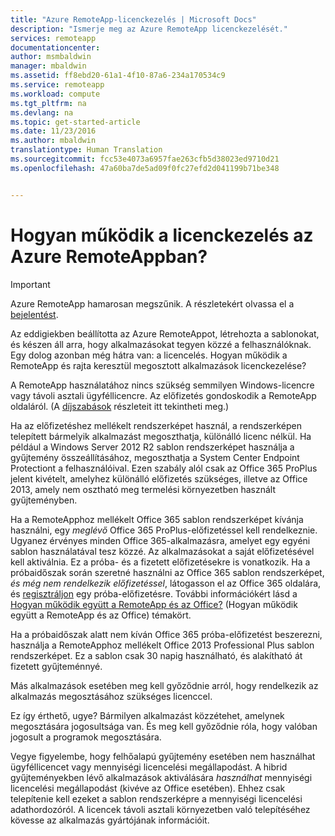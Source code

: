 ```yaml
---
title: "Azure RemoteApp-licenckezelés | Microsoft Docs"
description: "Ismerje meg az Azure RemoteApp licenckezelését."
services: remoteapp
documentationcenter: 
author: msmbaldwin
manager: mbaldwin
ms.assetid: ff8ebd20-61a1-4f10-87a6-234a170534c9
ms.service: remoteapp
ms.workload: compute
ms.tgt_pltfrm: na
ms.devlang: na
ms.topic: get-started-article
ms.date: 11/23/2016
ms.author: mbaldwin
translationtype: Human Translation
ms.sourcegitcommit: fcc53e4073a6957fae263cfb5d38023ed9710d21
ms.openlocfilehash: 47a60ba7de5ad09f0fc27efd2d041199b71be348


---
```

# <a name="how-does-licensing-work-in-azure-remoteapp"></a>Hogyan működik a licenckezelés az Azure RemoteAppban?
> [!IMPORTANT]
> Azure RemoteApp hamarosan megszűnik. A részletekért olvassa el a [bejelentést](https://go.microsoft.com/fwlink/?linkid=821148).
> 
> 

Az eddigiekben beállította az Azure RemoteAppot, létrehozta a sablonokat, és készen áll arra, hogy alkalmazásokat tegyen közzé a felhasználóknak. Egy dolog azonban még hátra van: a licencelés. Hogyan működik a RemoteApp és rajta keresztül megosztott alkalmazások licenckezelése?

A RemoteApp használatához nincs szükség semmilyen Windows-licencre vagy távoli asztali ügyféllicencre. Az előfizetés gondoskodik a RemoteApp oldaláról. (A [díjszabások](https://azure.microsoft.com/pricing/details/remoteapp) részleteit itt tekintheti meg.)

Ha az előfizetéshez mellékelt rendszerképet használ, a rendszerképen telepített bármelyik alkalmazást megoszthatja, különálló licenc nélkül. Ha például a Windows Server 2012 R2 sablon rendszerképet használja a gyűjtemény összeállításához, megoszthatja a System Center Endpoint Protectiont a felhasználóival. Ezen szabály alól csak az Office 365 ProPlus jelent kivételt, amelyhez különálló előfizetés szükséges, illetve az Office 2013, amely nem osztható meg termelési környezetben használt gyűjteményben.

Ha a RemoteApphoz mellékelt Office 365 sablon rendszerképet kívánja használni, egy *meglévő* Office 365 ProPlus-előfizetéssel kell rendelkeznie. Ugyanez érvényes minden Office 365-alkalmazásra, amelyet egy egyéni sablon használatával tesz közzé. Az alkalmazásokat a saját előfizetésével kell aktiválnia. Ez a próba- és a fizetett előfizetésekre is vonatkozik. Ha a próbaidőszak során szeretné használni az Office 365 sablon rendszerképet, *és még nem rendelkezik előfizetéssel*, látogasson el az Office 365 oldalára, és [regisztráljon](https://go.microsoft.com/fwlink/p/?LinkID=403802) egy próba-előfizetésre. További információkért lásd a [Hogyan működik együtt a RemoteApp és az Office?](remoteapp-o365.md) (Hogyan működik együtt a RemoteApp és az Office) témakört.

Ha a próbaidőszak alatt nem kíván Office 365 próba-előfizetést beszerezni, használja a RemoteApphoz mellékelt Office 2013 Professional Plus sablon rendszerképet. Ez a sablon csak 30 napig használható, és alakítható át fizetett gyűjteménnyé.

Más alkalmazások esetében meg kell győződnie arról, hogy rendelkezik az alkalmazás megosztásához szükséges licenccel.

Ez így érthető, ugye? Bármilyen alkalmazást közzétehet, amelynek megosztására jogosultsága van. És meg kell győződnie róla, hogy valóban jogosult a programok megosztására.

Vegye figyelembe, hogy felhőalapú gyűjtemény esetében nem használhat ügyféllicencet vagy mennyiségi licencelési megállapodást. A hibrid gyűjteményekben lévő alkalmazások aktiválására *használhat* mennyiségi licencelési megállapodást (kivéve az Office esetében). Ehhez csak telepítenie kell ezeket a sablon rendszerképre a mennyiségi licencelési adathordozóról. A licencek távoli asztali környezetben való telepítéséhez kövesse az alkalmazás gyártójának információit.




<!--HONumber=Dec16_HO1-->


